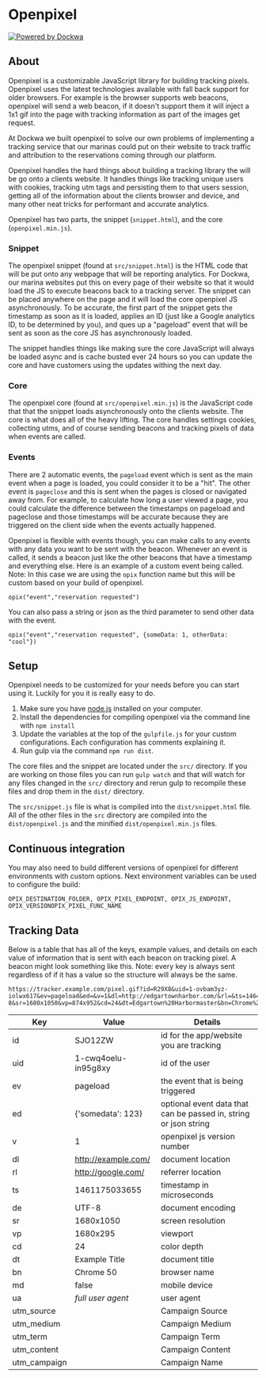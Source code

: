 # Openpixel
[![Powered by Dockwa](https://raw.githubusercontent.com/dockwa/openpixel/dockwa/by-dockwa.png)](https://engineering.dockwa.com/)

## About
Openpixel is a customizable JavaScript library for building tracking pixels. Openpixel uses the latest technologies available with fall back support for older browsers. For example is the browser supports web beacons, openpixel will send a web beacon, if it doesn't support them it will inject a 1x1 gif into the page with tracking information as part of the images get request.

At Dockwa we built openpixel to solve our own problems of implementing a tracking service that our marinas could put on their website to track traffic and attribution to the reservations coming through our platform.

Openpixel handles the hard things about building a tracking library the will be go onto a clients website. It handles things like tracking unique users with cookies, tracking utm tags and persisting them to that users session, getting all of the information about the clients browser and device, and many other neat tricks for performant and accurate analytics.

Openpixel has two parts, the snippet (`snippet.html`), and the core (`openpixel.min.js`).

### Snippet
The openpixel snippet (found at `src/snippet.html`) is the HTML code that will be put onto any webpage that will be reporting analytics. For Dockwa, our marina websites put this on every page of their website so that it would load the JS to execute beacons back to a tracking server. The snippet can be placed anywhere on the page and it will load the core openpixel JS asynchronously. To be accurate, the first part of the snippet gets the timestamp as soon as it is loaded, applies an ID (just like a Google analytics ID, to be determined by you), and ques up a "pageload" event that will be sent as soon as the core JS has asynchronously loaded.

The snippet handles things like making sure the core JavaScript will always be loaded async and is cache busted ever 24 hours so you can update the core and have customers using the updates withing the next day.

### Core
The openpixel core (found at `src/openpixel.min.js`) is the JavaScript code that that the snippet loads asynchronously onto the clients website. The core is what does all of the heavy lifting. The core handles settings cookies, collecting utms, and of course sending beacons and tracking pixels of data when events are called.

### Events
There are 2 automatic events, the `pageload` event which is sent as the main event when a page is loaded, you could consider it to be a "hit". The other event is `pageclose` and this is sent when the pages is closed or navigated away from. For example, to calculate how long a user viewed a page, you could calculate the difference between the timestamps on pageload and pageclose and those timestamps will be accurate because they are triggered on the client side when the events actually happened.

Openpixel is flexible with events though, you can make calls to any events with any data you want to be sent with the beacon. Whenever an event is called, it sends a beacon just like the other beacons that have a timestamp and everything else. Here is an example of a custom event being called. Note: In this case we are using the `opix` function name but this will be custom based on your build of openpixel.

```
opix("event","reservation requested")
```
You can also pass a string or json as the third parameter to send other data with the event.

```
opix("event","reservation requested", {someData: 1, otherData: "cool"})
```

## Setup
Openpixel needs to be customized for your needs before you can start using it. Luckily for you it is really easy to do.

1. Make sure you have [node.js](https://nodejs.org/en/download/) installed on your computer.
2. Install the dependencies for compiling openpixel via the command line with `npm install`
3. Update the variables at the top of the `gulpfile.js` for your custom configurations. Each configuration has comments explaining it.
4. Run gulp via the command `npm run dist`.

The core files and the snippet are located under the `src/` directory. If you are working on those files you can run `gulp watch` and that will watch for any files changed in the `src/` directory and rerun gulp to recompile these files and drop them in the `dist/` directory.

The `src/snippet.js` file is what is compiled into the `dist/snippet.html` file. All of the other files in the `src` directory are compiled into the `dist/openpixel.js` and the minified `dist/openpixel.min.js` files.

## Continuous integration
You may also need to build different versions of openpixel for different environments with custom options.
Next environment variables can be used to configure the build:
```
OPIX_DESTINATION_FOLDER, OPIX_PIXEL_ENDPOINT, OPIX_JS_ENDPOINT, OPIX_VERSIONOPIX_PIXEL_FUNC_NAME
```

## Tracking Data
Below is a table that has all of the keys, example values, and details on each value of information that is sent with each beacon on tracking pixel. A beacon might look something like this. Note: every key is always sent regardless of if it has a value so the structure will always be the same.

```
https://tracker.example.com/pixel.gif?id=R29X8&uid=1-ovbam3yz-iolwx617&ev=pageload&ed=&v=1&dl=http://edgartownharbor.com/&rl=&ts=1464811823300&de=UTF-8&sr=1680x1050&vp=874x952&cd=24&dt=Edgartown%20Harbormaster&bn=Chrome%2050&md=false&ua=Mozilla/5.0%20(Macintosh;%20Intel%20Mac%20OS%20X%2010_11_5)%20AppleWebKit/537.36%20(KHTML,%20like%20Gecko)%20Chrome/50.0.2661.102%20Safari/537.36&utm_source=&utm_medium=&utm_term=&utm_content=&utm_campaign=
```

| Key          | Value               | Details                                                         |
| ------------ | ------------------- | --------------------------------------------------------------- |
| id           | SJO12ZW             | id for the app/website you are tracking                         |
| uid          | 1-cwq4oelu-in95g8xy | id of the user                                                  |
| ev           | pageload            | the event that is being triggered                               |
| ed           | {'somedata': 123}   | optional event data that can be passed in, string or json string|
| v            | 1                   | openpixel js version number                                     |
| dl           | http://example.com/ | document location                                               |
| rl           | http://google.com/  | referrer location                                               |
| ts           | 1461175033655       | timestamp in microseconds                                       |
| de           | UTF-8               | document encoding                                               |
| sr           | 1680x1050           | screen resolution                                               |
| vp           | 1680x295            | viewport                                                        |
| cd           | 24                  | color depth                                                     |
| dt           | Example Title       | document title                                                  |
| bn           | Chrome 50           | browser name                                                    |
| md           | false               | mobile device                                                   |
| ua           | _full user agent_   | user agent                                                      |
| utm_source   |                     | Campaign Source                                                 |
| utm_medium   |                     | Campaign Medium                                                 |
| utm_term     |                     | Campaign Term                                                   |
| utm_content  |                     | Campaign Content                                                |
| utm_campaign |                     | Campaign Name                                                   |
